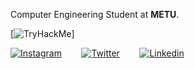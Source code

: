 Computer Engineering Student at **METU**.

[![TryHackMe](https://tryhackme-badges.s3.amazonaws.com/cppdozer.png)]

[![Instagram](https://cdn.icon-icons.com/icons2/1584/PNG/128/3721672-instagram_108066.png)](https://www.instagram.com/kaanmertagyol)&nbsp;&nbsp;&nbsp;&nbsp;&nbsp;&nbsp;&nbsp;&nbsp;[![Twitter](https://cdn1.iconfinder.com/data/icons/logotypes/32/twitter-128.png)](https://www.twitter.com/kaanmertagyol)&nbsp;&nbsp;&nbsp;&nbsp;&nbsp;&nbsp;&nbsp;&nbsp;[![Linkedin](https://cdn.icon-icons.com/icons2/805/PNG/128/linkedin_icon-icons.com_65929.png)](https://www.linkedin.com/in/kaanmertagyol/) 

